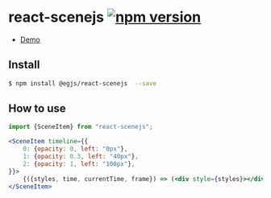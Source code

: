 # react-scenejs [![npm version](https://badge.fury.io/js/react-scenejs.svg)](https://badge.fury.io/js/react-scenejs)


* [Demo](https://codesandbox.io/s/knz6l89wv)

## Install
```bash
$ npm install @egjs/react-scenejs  --save
```

## How to use
```jsx
import {SceneItem} from "react-scenejs";
```

```jsx
<SceneItem timeline={{
	0: {opacity: 0, left: "0px"},
	1: {opacity: 0.3, left: "40px"},
	2: {opacity: 1, left: "100px"},
}}>
	{({styles, time, currentTime, frame}) => (<div style={styles}></div>)}
</SceneItem>
```
